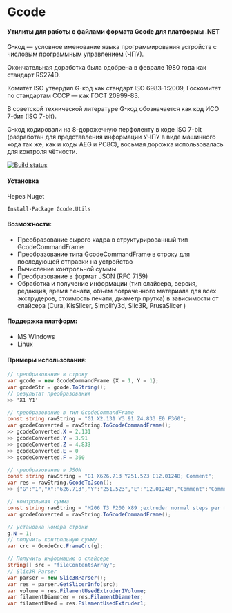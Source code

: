 # Gcode

#### Утилиты для работы с файлами формата Gcode для платформы .NET

G-код — условное именование языка программирования устройств с числовым программным управлением (ЧПУ). 

Окончательная доработка была одобрена в феврале 1980 года как стандарт RS274D. 

Комитет ISO утвердил G-код как стандарт ISO 6983-1:2009, Госкомитет по стандартам СССР — как ГОСТ 20999-83. 

В советской технической литературе G-код обозначается как код ИСО 7-бит (ISO 7-bit). 

G-код кодировали на 8-дорожечную перфоленту в коде ISO 7-bit (разработан для представления информации УЧПУ в виде машинного кода так же, как и коды AEG и PC8C), восьмая дорожка использовалась для контроля чётности.

[![Build status](https://ci.appveyor.com/api/projects/status/6jt202mby0ajjire?svg=true)](https://ci.appveyor.com/project/avmaisak/gcode)



#### Установка

Через Nuget

```
Install-Package Gcode.Utils
```


#### Возможности:

- Преобразование сырого кадра в структурированный тип GcodeCommandFrame
- Преобразование типа GcodeCommandFrame в строку для последующей отправки на устройство
- Вычисление контрольной суммы
- Преобразование в формат JSON (RFC 7159)
- Обработка и получение информации (тип слайсера, версия, редакция, время печати, объём потраченного материала для всех экструдеров, стоимость печати, диаметр прутка) в зависимости от слайсера (Cura, KisSlicer, Simplify3d, Slic3R, PrusaSlicer )

#### Поддержка платформ:

- MS Windows
- Linux 

#### Примеры использования:

```` csharp
// преобразование в строку
var gcode = new GcodeCommandFrame {X = 1, Y = 1};
var gcodeStr = gcode.ToString();
// результат преобразования
>> 'X1 Y1'

// преобразование в тип GcodeCommandFrame
const string rawString = "G1 X2.131 Y3.91 Z4.833 E0 F360";
var gcodeConverted = rawString.ToGcodeCommandFrame();
>> gcodeConverted.X = 2.131
>> gcodeConverted.Y = 3.91
>> gcodeConverted.Z = 4.833
>> gcodeConverted.E = 0
>> gcodeConverted.F = 360

// преобразование в JSON
const string rawString = "G1 X626.713 Y251.523 E12.01248; Comment";
var res = rawString.GcodeToJson();
>> {"G":"1","X":"626.713","Y":"251.523","E":"12.01248","Comment":"Comment"}

// контрольная сумма
const string rawString = "M206 T3 P200 X89 ;extruder normal steps per mm";
var gcodeConverted = rawString.ToGcodeCommandFrame();

// установка номера строки
g.N = 1;
// получить контрольную сумму
var crc = GcodeCrc.FrameCrc(g);

// Получить информацию о слайсере
string[] src = "fileContentsArray";
// Slic3R Parser
var parser = new Slic3RParser();
var res = parser.GetSlicerInfo(src);
var volume = res.FilamentUsedExtruder1Volume;
var filamentDiameter = res.FilamentDiameter;
var filamentUsed = res.FilamentUsedExtruder1;

````
